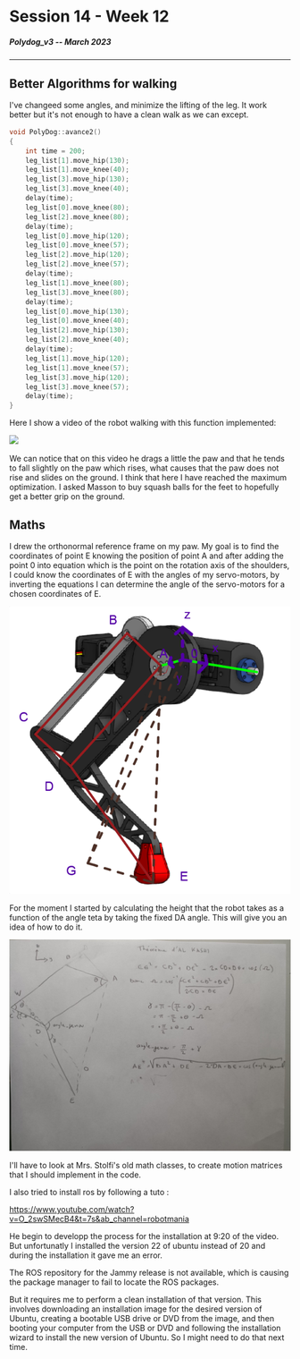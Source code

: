# Session 14 - Week 12

##### Polydog_v3 -- March 2023

---

## Better Algorithms for walking

I've changeed some angles, and minimize the lifting of the leg. It work better but it's not enough to have a clean walk as we can except.

```c++
void PolyDog::avance2()
{
    int time = 200;
    leg_list[1].move_hip(130);
    leg_list[1].move_knee(40);
    leg_list[3].move_hip(130);
    leg_list[3].move_knee(40);
    delay(time);
    leg_list[0].move_knee(80);
    leg_list[2].move_knee(80);
    delay(time);
    leg_list[0].move_hip(120);
    leg_list[0].move_knee(57);
    leg_list[2].move_hip(120);
    leg_list[2].move_knee(57);
    delay(time);
    leg_list[1].move_knee(80);
    leg_list[3].move_knee(80);
    delay(time);
    leg_list[0].move_hip(130);
    leg_list[0].move_knee(40);
    leg_list[2].move_hip(130);
    leg_list[2].move_knee(40);
    delay(time);
    leg_list[1].move_hip(120);
    leg_list[1].move_knee(57);
    leg_list[3].move_hip(120);
    leg_list[3].move_knee(57);
    delay(time);
}
```

Here I show a video of the robot walking with this function implemented:

![](avance2.gif)

We can notice that on this video he drags a little the paw and that he tends to fall slightly on the paw which rises, what causes that the paw does not rise and slides on the ground. I think that here I have reached the maximum optimization. I asked Masson to buy squash balls for the feet to hopefully get a better grip on the ground.

## Maths

I drew the orthonormal reference frame on my paw. My goal is to find the coordinates of point E knowing the position of point A and after adding the point 0 into equation which is the point on the rotation axis of the shoulders, I could know the coordinates of E with the angles of my servo-motors, by inverting the equations I can determine the angle of the servo-motors for a chosen coordinates of E.

![](calculation_joint_angles.png)

For the moment I started by calculating the height that the robot takes as a function of the angle teta by taking the fixed DA angle. This will give you an idea of how to do it.

![](2D-0yz-.jpeg)

I'll have to look at Mrs. Stolfi's old math classes, to create motion matrices that I should implement in the code.

I also tried to install ros by following a tuto :

https://www.youtube.com/watch?v=O_2swSMecB4&t=7s&ab_channel=robotmania

He begin to developp the process for the installation at 9:20 of the video. But unfortunatly I installed the version 22 of ubuntu instead of 20 and during the installation it gave me an error.

The ROS repository for the Jammy release is not available, which is causing the package manager to fail to locate the ROS packages.

But it requires me to perform a clean installation of that version. This involves downloading an installation image for the desired version of Ubuntu, creating a bootable USB drive or DVD from the image, and then booting your computer from the USB or DVD and following the installation wizard to install the new version of Ubuntu. So I might need to do that next time.
